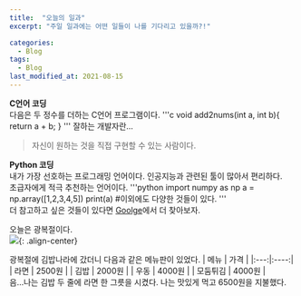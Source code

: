 ```yaml
---
title:  "오늘의 일과"
excerpt: "주일 일과에는 어떤 일들이 나를 기다리고 있을까?!"

categories:
  - Blog
tags:
  - Blog
last_modified_at: 2021-08-15
---
```


**C언어 코딩**  
다음은 두 정수를 더하는 C언어 프로그램이다.
'''c
void add2nums(int a, int b){
    return a + b;
}
'''
잘하는 개발자란...  
> 자신이 원하는 것을 직접 구현할 수 있는 사람이다.


**Python 코딩**  
내가 가장 선호하는 프로그래밍 언어이다. 인공지능과 관련된 툴이 많아서 편리하다.  
초급자에게 적극 추천하는 언어이다.
'''python
import numpy as np
a = np.array([1,2,3,4,5])
print(a)
#이외에도 다양한 것들이 있다.
'''  
더 참고하고 싶은 것들이 있다면 [Goolge](https://www.google.com/)에서 더 찾아보자.  

오늘은 광복절이다.  
![](https://t1.daumcdn.net/cfile/tistory/9985983D5D50BC3017){: .align-center}  

광복절에 김밥나라에 갔더니 다음과 같은 메뉴판이 있었다.
| 메뉴 | 가격 |
|:---:|:----:|
| 라면 | 2500원 |
| 김밥 | 2000원 |
| 우동 | 4000원 |
| 모둠튀김 | 4000원 |  
음...나는 김밥 두 줄에 라면 한 그릇을 시켰다. 나는 맛있게 먹고 6500원을 지불했다.
